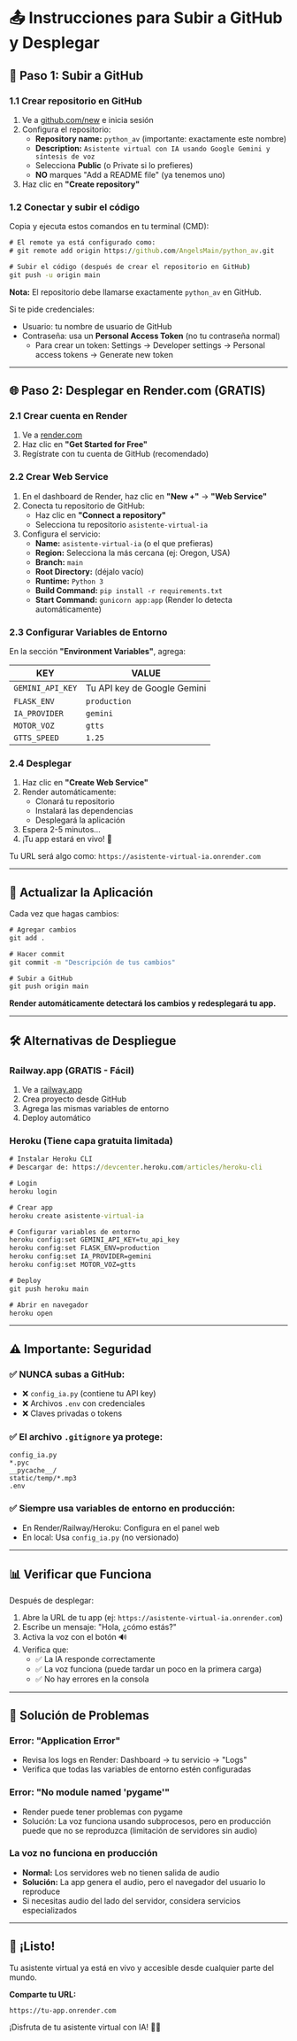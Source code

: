 # 📤 Instrucciones para Subir a GitHub y Desplegar

## 🚀 Paso 1: Subir a GitHub

### 1.1 Crear repositorio en GitHub
1. Ve a [github.com/new](https://github.com/new) e inicia sesión
2. Configura el repositorio:
   - **Repository name:** `python_av` (importante: exactamente este nombre)
   - **Description:** `Asistente virtual con IA usando Google Gemini y síntesis de voz`
   - Selecciona **Public** (o Private si lo prefieres)
   - **NO** marques "Add a README file" (ya tenemos uno)
3. Haz clic en **"Create repository"**

### 1.2 Conectar y subir el código

Copia y ejecuta estos comandos en tu terminal (CMD):

```cmd
# El remote ya está configurado como:
# git remote add origin https://github.com/AngelsMain/python_av.git

# Subir el código (después de crear el repositorio en GitHub)
git push -u origin main
```

**Nota:** El repositorio debe llamarse exactamente `python_av` en GitHub.

Si te pide credenciales:
- Usuario: tu nombre de usuario de GitHub
- Contraseña: usa un **Personal Access Token** (no tu contraseña normal)
  - Para crear un token: Settings → Developer settings → Personal access tokens → Generate new token

---

## 🌐 Paso 2: Desplegar en Render.com (GRATIS)

### 2.1 Crear cuenta en Render
1. Ve a [render.com](https://render.com)
2. Haz clic en **"Get Started for Free"**
3. Regístrate con tu cuenta de GitHub (recomendado)

### 2.2 Crear Web Service
1. En el dashboard de Render, haz clic en **"New +"** → **"Web Service"**
2. Conecta tu repositorio de GitHub:
   - Haz clic en **"Connect a repository"**
   - Selecciona tu repositorio `asistente-virtual-ia`
3. Configura el servicio:
   - **Name:** `asistente-virtual-ia` (o el que prefieras)
   - **Region:** Selecciona la más cercana (ej: Oregon, USA)
   - **Branch:** `main`
   - **Root Directory:** (déjalo vacío)
   - **Runtime:** `Python 3`
   - **Build Command:** `pip install -r requirements.txt`
   - **Start Command:** `gunicorn app:app` (Render lo detecta automáticamente)

### 2.3 Configurar Variables de Entorno
En la sección **"Environment Variables"**, agrega:

| KEY | VALUE |
|-----|-------|
| `GEMINI_API_KEY` | Tu API key de Google Gemini |
| `FLASK_ENV` | `production` |
| `IA_PROVIDER` | `gemini` |
| `MOTOR_VOZ` | `gtts` |
| `GTTS_SPEED` | `1.25` |

### 2.4 Desplegar
1. Haz clic en **"Create Web Service"**
2. Render automáticamente:
   - Clonará tu repositorio
   - Instalará las dependencias
   - Desplegará la aplicación
3. Espera 2-5 minutos...
4. ¡Tu app estará en vivo! 🎉

Tu URL será algo como: `https://asistente-virtual-ia.onrender.com`

---

## 🔄 Actualizar la Aplicación

Cada vez que hagas cambios:

```cmd
# Agregar cambios
git add .

# Hacer commit
git commit -m "Descripción de tus cambios"

# Subir a GitHub
git push origin main
```

**Render automáticamente detectará los cambios y redesplegará tu app.**

---

## 🛠️ Alternativas de Despliegue

### Railway.app (GRATIS - Fácil)
1. Ve a [railway.app](https://railway.app)
2. Crea proyecto desde GitHub
3. Agrega las mismas variables de entorno
4. Deploy automático

### Heroku (Tiene capa gratuita limitada)
```cmd
# Instalar Heroku CLI
# Descargar de: https://devcenter.heroku.com/articles/heroku-cli

# Login
heroku login

# Crear app
heroku create asistente-virtual-ia

# Configurar variables de entorno
heroku config:set GEMINI_API_KEY=tu_api_key
heroku config:set FLASK_ENV=production
heroku config:set IA_PROVIDER=gemini
heroku config:set MOTOR_VOZ=gtts

# Deploy
git push heroku main

# Abrir en navegador
heroku open
```

---

## ⚠️ Importante: Seguridad

### ✅ NUNCA subas a GitHub:
- ❌ `config_ia.py` (contiene tu API key)
- ❌ Archivos `.env` con credenciales
- ❌ Claves privadas o tokens

### ✅ El archivo `.gitignore` ya protege:
```
config_ia.py
*.pyc
__pycache__/
static/temp/*.mp3
.env
```

### ✅ Siempre usa variables de entorno en producción:
- En Render/Railway/Heroku: Configura en el panel web
- En local: Usa `config_ia.py` (no versionado)

---

## 📊 Verificar que Funciona

Después de desplegar:

1. Abre la URL de tu app (ej: `https://asistente-virtual-ia.onrender.com`)
2. Escribe un mensaje: "Hola, ¿cómo estás?"
3. Activa la voz con el botón 🔊
4. Verifica que:
   - ✅ La IA responde correctamente
   - ✅ La voz funciona (puede tardar un poco en la primera carga)
   - ✅ No hay errores en la consola

---

## 🐛 Solución de Problemas

### Error: "Application Error"
- Revisa los logs en Render: Dashboard → tu servicio → "Logs"
- Verifica que todas las variables de entorno estén configuradas

### Error: "No module named 'pygame'"
- Render puede tener problemas con pygame
- Solución: La voz funciona usando subprocesos, pero en producción puede que no se reproduzca (limitación de servidores sin audio)

### La voz no funciona en producción
- **Normal:** Los servidores web no tienen salida de audio
- **Solución:** La app genera el audio, pero el navegador del usuario lo reproduce
- Si necesitas audio del lado del servidor, considera servicios especializados

---

## 🎉 ¡Listo!

Tu asistente virtual ya está en vivo y accesible desde cualquier parte del mundo.

**Comparte tu URL:**
```
https://tu-app.onrender.com
```

¡Disfruta de tu asistente virtual con IA! 🤖✨
